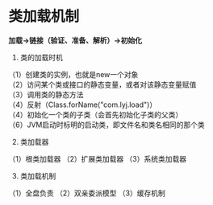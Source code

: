 # 类加载机制

**加载->链接（验证、准备、解析）->初始化**

1. 类的加载时机

（1）创建类的实例，也就是new一个对象  
（2）访问某个类或接口的静态变量，或者对该静态变量赋值  
（3）调用类的静态方法  
（4）反射（Class.forName("com.lyj.load")）  
（4）初始化一个类的子类（会首先初始化子类的父类）  
（6）JVM启动时标明的启动类，即文件名和类名相同的那个类 

2. 类加载器

（1）根类加载器  （2）扩展类加载器  （3）系统类加载器  

3. 类加载机制

（1）全盘负责  （2）双亲委派模型  （3）缓存机制